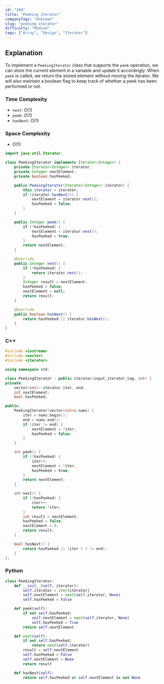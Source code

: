 ```yaml
---
id: "284"
title: "Peeking Iterator"
companyTags: "Unknown"
slug: "peeking-iterator"
difficulty: "Medium"
tags: ["Array", "Design", "Iterator"]
---
```


## Explanation
To implement a `PeekingIterator` class that supports the `peek` operation, we can store the current element in a variable and update it accordingly. When `peek` is called, we return the stored element without moving the iterator. We will also maintain a boolean flag to keep track of whether a peek has been performed or not.

### Time Complexity
- `next`: O(1)
- `peek`: O(1)
- `hasNext`: O(1)

### Space Complexity
- O(1)
```java
import java.util.Iterator;

class PeekingIterator implements Iterator<Integer> {
    private Iterator<Integer> iterator;
    private Integer nextElement;
    private boolean hasPeeked;

    public PeekingIterator(Iterator<Integer> iterator) {
        this.iterator = iterator;
        if (iterator.hasNext()) {
            nextElement = iterator.next();
            hasPeeked = false;
        }
    }

    public Integer peek() {
        if (!hasPeeked) {
            nextElement = iterator.next();
            hasPeeked = true;
        }
        return nextElement;
    }

    @Override
    public Integer next() {
        if (!hasPeeked) {
            return iterator.next();
        }
        Integer result = nextElement;
        hasPeeked = false;
        nextElement = null;
        return result;
    }

    @Override
    public boolean hasNext() {
        return hasPeeked || iterator.hasNext();
    }
}
```

### C++
```cpp
#include <iostream>
#include <vector>
#include <iterator>

using namespace std;

class PeekingIterator : public iterator<input_iterator_tag, int> {
private:
    vector<int>::iterator iter, end;
    int nextElement;
    bool hasPeeked;

public:
    PeekingIterator(vector<int>& nums) {
        iter = nums.begin();
        end = nums.end();
        if (iter != end) {
            nextElement = *iter;
            hasPeeked = false;
        }
    }

    int peek() {
        if (!hasPeeked) {
            iter++;
            nextElement = *iter;
            hasPeeked = true;
        }
        return nextElement;
    }

    int next() {
        if (!hasPeeked) {
            iter++;
            return *iter;
        }
        int result = nextElement;
        hasPeeked = false;
        nextElement = 0;
        return result;
    }

    bool hasNext() {
        return hasPeeked || (iter + 1 != end);
    }
};
```

### Python
```python
class PeekingIterator:
    def __init__(self, iterator):
        self.iterator = iter(iterator)
        self.nextElement = next(self.iterator, None)
        self.hasPeeked = False

    def peek(self):
        if not self.hasPeeked:
            self.nextElement = next(self.iterator, None)
            self.hasPeeked = True
        return self.nextElement

    def next(self):
        if not self.hasPeeked:
            return next(self.iterator)
        result = self.nextElement
        self.hasPeeked = False
        self.nextElement = None
        return result

    def hasNext(self):
        return self.hasPeeked or self.nextElement is not None
```